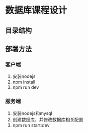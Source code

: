 # 数据库课程设计

## 目录结构

## 部署方法
### 客户端
1. 安装nodejs
2. npm install
3. npm run dev

### 服务端
1. 安装nodejs和mysql
2. 创建数据库，并修改数据库相关配置
3. npm run start:dev